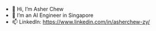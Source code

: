 - 👋 Hi, I’m Asher Chew
- 🌱 I’m an AI Engineer in Singapore
- 📫 LinkedIn: https://www.linkedin.com/in/asherchew-zy/

<!---
Asherchewzy/Asherchewzy is a ✨ special ✨ repository because its `README.md` (this file) appears on your GitHub profile.
You can click the Preview link to take a look at your changes.
--->
